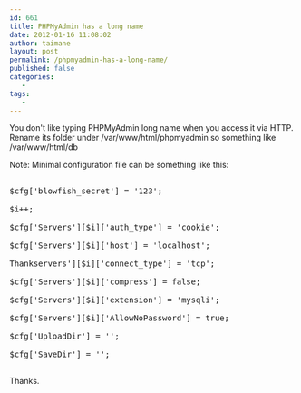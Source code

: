 ```yaml
---
id: 661
title: PHPMyAdmin has a long name
date: 2012-01-16 11:08:02
author: taimane
layout: post
permalink: /phpmyadmin-has-a-long-name/
published: false
categories:
   -
tags:
   -
---
```

You don't like typing PHPMyAdmin long name when you access it via HTTP. Rename its folder under /var/www/html/phpmyadmin so something like /var/www/html/db



Note: Minimal configuration file can be something like this:

<pre>

$cfg['blowfish_secret'] = '123';

$i++;

$cfg['Servers'][$i]['auth_type'] = 'cookie';

$cfg['Servers'][$i]['host'] = 'localhost';

Thankservers'][$i]['connect_type'] = 'tcp';

$cfg['Servers'][$i]['compress'] = false;

$cfg['Servers'][$i]['extension'] = 'mysqli';

$cfg['Servers'][$i]['AllowNoPassword'] = true;

$cfg['UploadDir'] = '';

$cfg['SaveDir'] = '';

</pre>



Thanks.  

